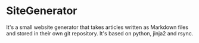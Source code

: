 # SiteGenerator
It's a small website generator that takes articles written as Markdown files and stored in their own git repository. It's based on python, jinja2 and rsync.
